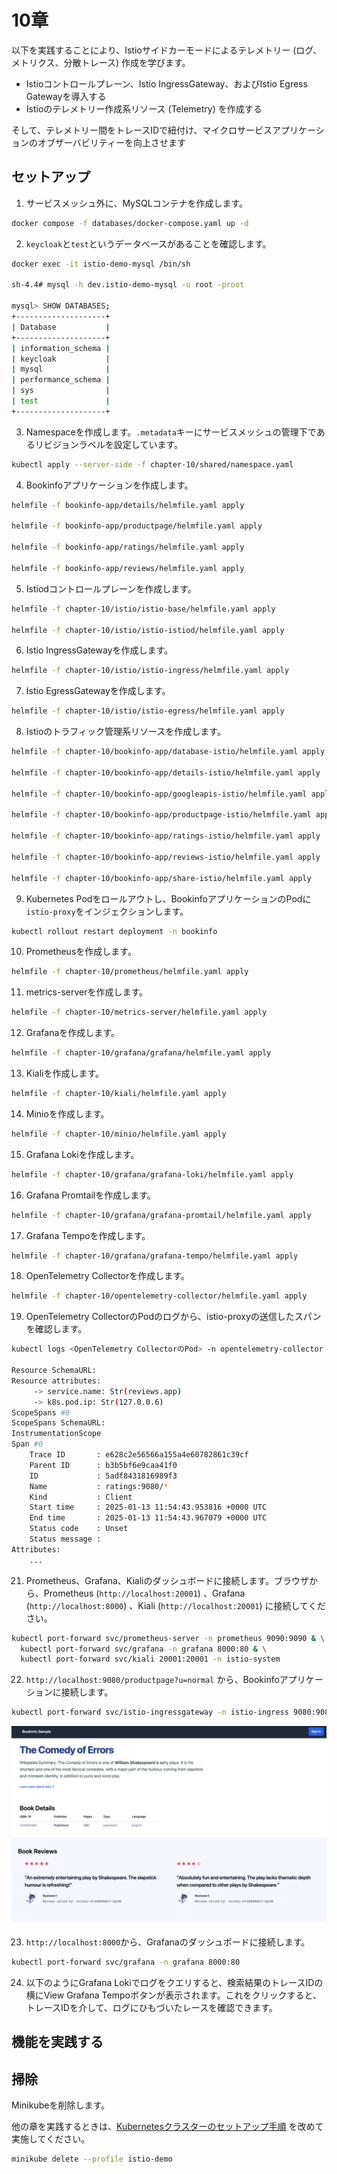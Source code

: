 # 10章

以下を実践することにより、Istioサイドカーモードによるテレメトリー (ログ、メトリクス、分散トレース) 作成を学びます。

- Istioコントロールプレーン、Istio IngressGateway、およびIstio Egress Gatewayを導入する
- Istioのテレメトリー作成系リソース (Telemetry) を作成する

そして、テレメトリー間をトレースIDで紐付け、マイクロサービスアプリケーションのオブザーバビリティーを向上させます

## セットアップ

1. サービスメッシュ外に、MySQLコンテナを作成します。

```bash
docker compose -f databases/docker-compose.yaml up -d
```

2. `keycloak`と`test`というデータベースがあることを確認します。

```bash
docker exec -it istio-demo-mysql /bin/sh

sh-4.4# mysql -h dev.istio-demo-mysql -u root -proot

mysql> SHOW DATABASES;
+--------------------+
| Database           |
+--------------------+
| information_schema |
| keycloak           |
| mysql              |
| performance_schema |
| sys                |
| test               |
+--------------------+
```

3. Namespaceを作成します。`.metadata`キーにサービスメッシュの管理下であるリビジョンラベルを設定しています。

```bash
kubectl apply --server-side -f chapter-10/shared/namespace.yaml
```

4. Bookinfoアプリケーションを作成します。

```bash
helmfile -f bookinfo-app/details/helmfile.yaml apply

helmfile -f bookinfo-app/productpage/helmfile.yaml apply

helmfile -f bookinfo-app/ratings/helmfile.yaml apply

helmfile -f bookinfo-app/reviews/helmfile.yaml apply
```

5. Istiodコントロールプレーンを作成します。

```bash
helmfile -f chapter-10/istio/istio-base/helmfile.yaml apply

helmfile -f chapter-10/istio/istio-istiod/helmfile.yaml apply
```

6. Istio IngressGatewayを作成します。

```bash
helmfile -f chapter-10/istio/istio-ingress/helmfile.yaml apply
```

7. Istio EgressGatewayを作成します。

```bash
helmfile -f chapter-10/istio/istio-egress/helmfile.yaml apply
```

8. Istioのトラフィック管理系リソースを作成します。

```bash
helmfile -f chapter-10/bookinfo-app/database-istio/helmfile.yaml apply

helmfile -f chapter-10/bookinfo-app/details-istio/helmfile.yaml apply

helmfile -f chapter-10/bookinfo-app/googleapis-istio/helmfile.yaml apply

helmfile -f chapter-10/bookinfo-app/productpage-istio/helmfile.yaml apply

helmfile -f chapter-10/bookinfo-app/ratings-istio/helmfile.yaml apply

helmfile -f chapter-10/bookinfo-app/reviews-istio/helmfile.yaml apply

helmfile -f chapter-10/bookinfo-app/share-istio/helmfile.yaml apply
```

9. Kubernetes Podをロールアウトし、BookinfoアプリケーションのPodに`istio-proxy`をインジェクションします。

```bash
kubectl rollout restart deployment -n bookinfo
```

10. Prometheusを作成します。

```bash
helmfile -f chapter-10/prometheus/helmfile.yaml apply
```

11. metrics-serverを作成します。

```bash
helmfile -f chapter-10/metrics-server/helmfile.yaml apply
```

12. Grafanaを作成します。

```bash
helmfile -f chapter-10/grafana/grafana/helmfile.yaml apply
```

13. Kialiを作成します。

```bash
helmfile -f chapter-10/kiali/helmfile.yaml apply
```

14. Minioを作成します。

```bash
helmfile -f chapter-10/minio/helmfile.yaml apply
```

15. Grafana Lokiを作成します。

```bash
helmfile -f chapter-10/grafana/grafana-loki/helmfile.yaml apply
```

16. Grafana Promtailを作成します。

```bash
helmfile -f chapter-10/grafana/grafana-promtail/helmfile.yaml apply
```

17. Grafana Tempoを作成します。

```bash
helmfile -f chapter-10/grafana/grafana-tempo/helmfile.yaml apply
```

18. OpenTelemetry Collectorを作成します。

```bash
helmfile -f chapter-10/opentelemetry-collector/helmfile.yaml apply
```

19. OpenTelemetry CollectorのPodのログから、istio-proxyの送信したスパンを確認します。

```bash
kubectl logs <OpenTelemetry CollectorのPod> -n opentelemetry-collector -f

Resource SchemaURL:
Resource attributes:
     -> service.name: Str(reviews.app)
     -> k8s.pod.ip: Str(127.0.0.6)
ScopeSpans #0
ScopeSpans SchemaURL:
InstrumentationScope
Span #0
    Trace ID       : e628c2e56566a155a4e60782861c39cf
    Parent ID      : b3b5bf6e9caa41f0
    ID             : 5adf8431816989f3
    Name           : ratings:9080/*
    Kind           : Client
    Start time     : 2025-01-13 11:54:43.953816 +0000 UTC
    End time       : 2025-01-13 11:54:43.967079 +0000 UTC
    Status code    : Unset
    Status message :
Attributes:
    ...
```

21. Prometheus、Grafana、Kialiのダッシュボードに接続します。ブラウザから、Prometheus (`http://localhost:20001`) 、Grafana (`http://localhost:8000`) 、Kiali (`http://localhost:20001`) に接続してください。

```bash
kubectl port-forward svc/prometheus-server -n prometheus 9090:9090 & \
  kubectl port-forward svc/grafana -n grafana 8000:80 & \
  kubectl port-forward svc/kiali 20001:20001 -n istio-system
```

22. `http://localhost:9080/productpage?u=normal` から、Bookinfoアプリケーションに接続します。

```bash
kubectl port-forward svc/istio-ingressgateway -n istio-ingress 9080:9080
```

![bookinfo_productpage](../images/bookinfo_productpage.png)

23. `http://localhost:8000`から、Grafanaのダッシュボードに接続します。

```bash
kubectl port-forward svc/grafana -n grafana 8000:80
```

24. 以下のようにGrafana Lokiでログをクエリすると、検索結果のトレースIDの横にView Grafana Tempoボタンが表示されます。これをクリックすると、トレースIDを介して、ログにひもづいたレースを確認できます。

## 機能を実践する

## 掃除

Minikubeを削除します。

他の章を実践するときは、[Kubernetesクラスターのセットアップ手順](../README.md) を改めて実施してください。

```bash
minikube delete --profile istio-demo
```
